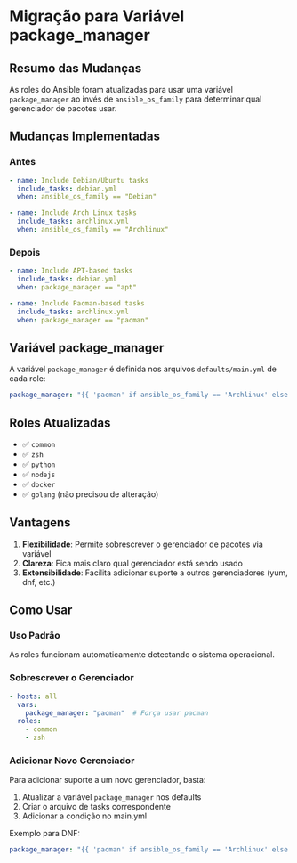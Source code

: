 # Migração para Variável package_manager

## Resumo das Mudanças

As roles do Ansible foram atualizadas para usar uma variável `package_manager` ao invés de `ansible_os_family` para determinar qual gerenciador de pacotes usar.

## Mudanças Implementadas

### Antes
```yaml
- name: Include Debian/Ubuntu tasks
  include_tasks: debian.yml
  when: ansible_os_family == "Debian"

- name: Include Arch Linux tasks
  include_tasks: archlinux.yml
  when: ansible_os_family == "Archlinux"
```

### Depois
```yaml
- name: Include APT-based tasks
  include_tasks: debian.yml
  when: package_manager == "apt"

- name: Include Pacman-based tasks
  include_tasks: archlinux.yml
  when: package_manager == "pacman"
```

## Variável package_manager

A variável `package_manager` é definida nos arquivos `defaults/main.yml` de cada role:

```yaml
package_manager: "{{ 'pacman' if ansible_os_family == 'Archlinux' else 'apt' }}"
```

## Roles Atualizadas

- ✅ `common`
- ✅ `zsh`
- ✅ `python`
- ✅ `nodejs`
- ✅ `docker`
- ✅ `golang` (não precisou de alteração)

## Vantagens

1. **Flexibilidade**: Permite sobrescrever o gerenciador de pacotes via variável
2. **Clareza**: Fica mais claro qual gerenciador está sendo usado
3. **Extensibilidade**: Facilita adicionar suporte a outros gerenciadores (yum, dnf, etc.)

## Como Usar

### Uso Padrão
As roles funcionam automaticamente detectando o sistema operacional.

### Sobrescrever o Gerenciador
```yaml
- hosts: all
  vars:
    package_manager: "pacman"  # Força usar pacman
  roles:
    - common
    - zsh
```

### Adicionar Novo Gerenciador
Para adicionar suporte a um novo gerenciador, basta:

1. Atualizar a variável `package_manager` nos defaults
2. Criar o arquivo de tasks correspondente
3. Adicionar a condição no main.yml

Exemplo para DNF:
```yaml
package_manager: "{{ 'pacman' if ansible_os_family == 'Archlinux' else 'dnf' if ansible_os_family == 'RedHat' else 'apt' }}"
```
